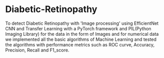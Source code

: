 # Diabetic-Retinopathy
To detect Diabetic Retinopathy with 'Image processing' using EfficientNet CNN and Transfer Learning with a PyTorch framework and PIL(Python Imaging Library) for the data in the form of Images and for numerical data we implemented all the basic algorithms of Machine Learning and tested the algorithms with performance metrics such as ROC curve, Accuracy, Precision, Recall and F1_score.

